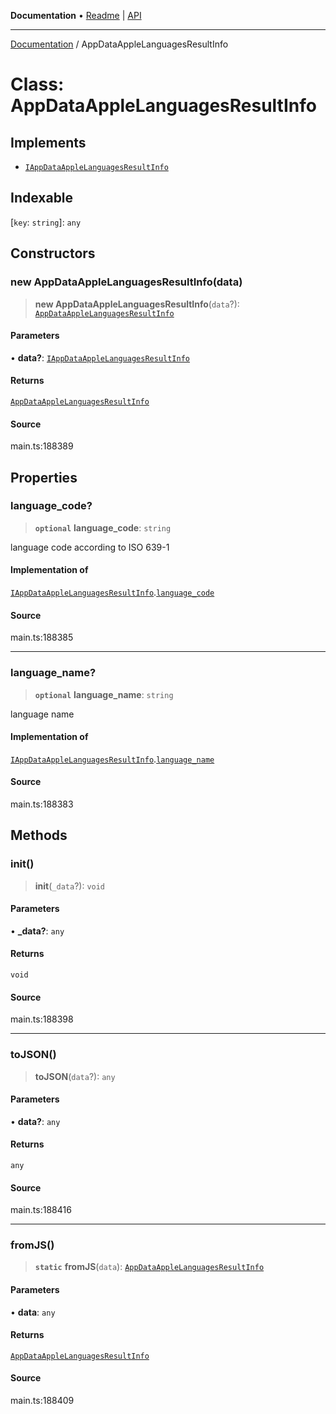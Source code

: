**Documentation** • [Readme](../README.md) \| [API](../globals.md)

***

[Documentation](../README.md) / AppDataAppleLanguagesResultInfo

# Class: AppDataAppleLanguagesResultInfo

## Implements

- [`IAppDataAppleLanguagesResultInfo`](../interfaces/IAppDataAppleLanguagesResultInfo.md)

## Indexable

 \[`key`: `string`\]: `any`

## Constructors

### new AppDataAppleLanguagesResultInfo(data)

> **new AppDataAppleLanguagesResultInfo**(`data`?): [`AppDataAppleLanguagesResultInfo`](AppDataAppleLanguagesResultInfo.md)

#### Parameters

• **data?**: [`IAppDataAppleLanguagesResultInfo`](../interfaces/IAppDataAppleLanguagesResultInfo.md)

#### Returns

[`AppDataAppleLanguagesResultInfo`](AppDataAppleLanguagesResultInfo.md)

#### Source

main.ts:188389

## Properties

### language\_code?

> **`optional`** **language\_code**: `string`

language code according to ISO 639-1

#### Implementation of

[`IAppDataAppleLanguagesResultInfo`](../interfaces/IAppDataAppleLanguagesResultInfo.md).[`language_code`](../interfaces/IAppDataAppleLanguagesResultInfo.md#language_code)

#### Source

main.ts:188385

***

### language\_name?

> **`optional`** **language\_name**: `string`

language name

#### Implementation of

[`IAppDataAppleLanguagesResultInfo`](../interfaces/IAppDataAppleLanguagesResultInfo.md).[`language_name`](../interfaces/IAppDataAppleLanguagesResultInfo.md#language_name)

#### Source

main.ts:188383

## Methods

### init()

> **init**(`_data`?): `void`

#### Parameters

• **\_data?**: `any`

#### Returns

`void`

#### Source

main.ts:188398

***

### toJSON()

> **toJSON**(`data`?): `any`

#### Parameters

• **data?**: `any`

#### Returns

`any`

#### Source

main.ts:188416

***

### fromJS()

> **`static`** **fromJS**(`data`): [`AppDataAppleLanguagesResultInfo`](AppDataAppleLanguagesResultInfo.md)

#### Parameters

• **data**: `any`

#### Returns

[`AppDataAppleLanguagesResultInfo`](AppDataAppleLanguagesResultInfo.md)

#### Source

main.ts:188409
